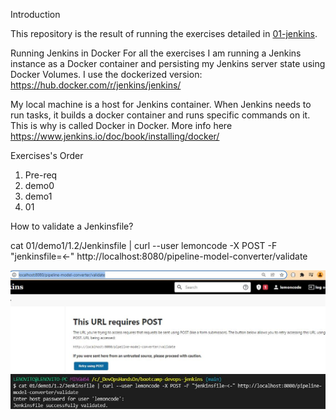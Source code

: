 Introduction

This repository is the result of running the exercises detailed in [01-jenkins](https://github.com/Lemoncode/bootcamp-devops-lemoncode/tree/master/03-cd/01-jenkins).

Running Jenkins in Docker
For all the exercises I am running a Jenkins instance as a Docker container and persisting my Jenkins server state using Docker Volumes. I use the dockerized version: https://hub.docker.com/r/jenkins/jenkins/

My local machine is a host for Jenkins container. When Jenkins needs to run tasks, it builds a docker container and runs specific commands on it. This is why is called Docker in Docker. More info here https://www.jenkins.io/doc/book/installing/docker/

Exercises's Order
 
1. Pre-req
2. demo0
3. demo1
4. 01

How to validate a Jenkinsfile?

cat 01/demo1/1.2/Jenkinsfile | curl --user lemoncode -X POST -F "jenkinsfile=<-" http://localhost:8080/pipeline-model-converter/validate


<img src="ValidateJenkinsfile1.JPG">

<img src="ValidateJenkinsfile2.JPG">
